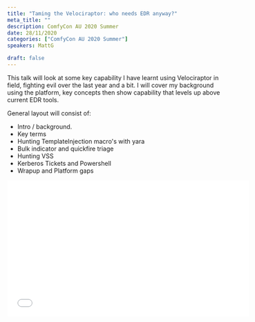 ```yaml
---
title: "Taming the Velociraptor: who needs EDR anyway?"
meta_title: ""
description: ComfyCon AU 2020 Summer
date: 28/11/2020
categories: ["ComfyCon AU 2020 Summer"]
speakers: MattG

draft: false
---
```

This talk will look at some key capability I have learnt using Velociraptor in field, fighting evil over the last year and a bit. I will cover my background using the platform, key concepts then show capability that levels up above current EDR tools.

General layout will consist of:

- Intro / background.
- Key terms
- Hunting TemplateInjection macro's with yara
- Bulk indicator and quickfire triage
- Hunting VSS
- Kerberos Tickets and Powershell
- Wrapup and Platform gaps

<iframe width="560" height="315" src="None" title="YouTube video player" frameborder="0" allow="accelerometer; autoplay; clipboard-write; encrypted-media; gyroscope; picture-in-picture; web-share" allowfullscreen></iframe>
